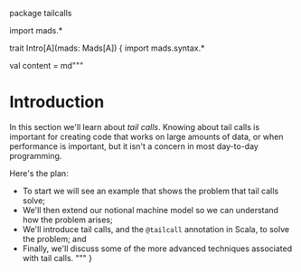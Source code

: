 package tailcalls

import mads.*

trait Intro[A](mads: Mads[A]) {
  import mads.syntax.*

  val content = md"""
# Introduction

In this section we'll learn about *tail calls*. Knowing about tail calls is
important for creating code that works on large amounts of data, or when
performance is important, but it isn't a concern in most day-to-day programming.

Here's the plan:

- To start we will see an example that shows the problem that tail calls solve;
- We'll then extend our notional machine model so we can understand how the problem arises;
- We'll introduce tail calls, and the `@tailcall` annotation in Scala, to solve the problem; and
- Finally, we'll discuss some of the more advanced techniques associated with tail calls.
"""
}
